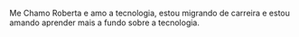 Me Chamo Roberta e amo a tecnologia, estou migrando de carreira e estou amando aprender mais a fundo sobre a tecnologia.
